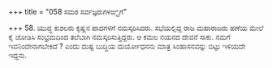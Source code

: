 +++
title = "058 ಸಮರ ಸರ್ವಜ್ಞರುಗಳಙ್ಘ್ರಿಗೆ"

+++
58. ಯುದ್ಧ ಕುಶಲರು ಕೃಷ್ಣನ ಪಾದಗಳಿಗೆ ನಮಸ್ಕರಿಸಿದರು. ಸಭೆಯಲ್ಲಿದ್ದ ರಾಜ ಮಹಾರಾಜರು ಹಣೆಯ ಮೇಲೆ ಕೈ ಜೋಡಿಸಿ ಸಂಭ್ರಮದಿಂದ ತಲೆಬಾಗಿ ನಮಸ್ಕರಿಸುತ್ತಿದ್ದರು. ಆ ಕಮಲ ನಯನದ ದೇವನೆ ಸಾಕು. ನಮಗೆ ಇವನಿಂದೇನಾಗಬೇಕಿದೆ ? ಎಂದು ದುಷ್ಟ ಬುದ್ಧಿಯ ದುರ್ಯೋಧನನು ಮಾತ್ರ ಸಿಂಹಾಸನವನ್ನು ಬಿಟ್ಟು ಇಳಿಯದೇ ಇದ್ದನು.